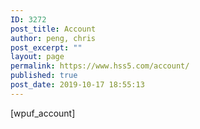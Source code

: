 ```yaml
---
ID: 3272
post_title: Account
author: peng, chris
post_excerpt: ""
layout: page
permalink: https://www.hss5.com/account/
published: true
post_date: 2019-10-17 18:55:13
---
```

[wpuf_account]